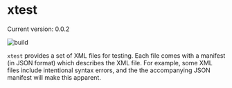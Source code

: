 # xtest

Current version: 0.0.2

 ![build](https://github.com/webern/exile/workflows/exile%20ci/badge.svg)

 `xtest` provides a set of XML files for testing. Each file comes with a manifest (in JSON
 format) which describes the XML file. For example, some XML files include intentional syntax
 errors, and the the accompanying JSON manifest will make this apparent.

